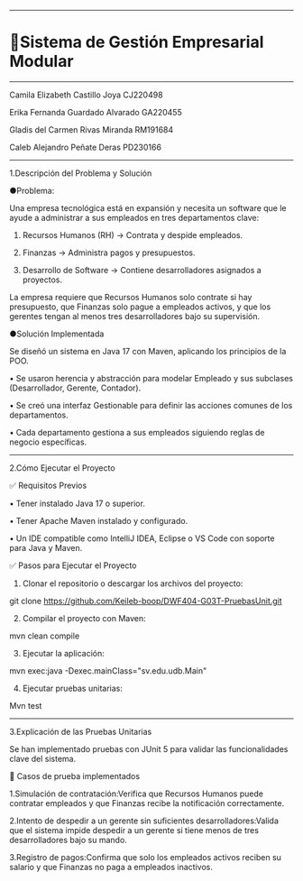 --------------------------------------------------------------------
<h1>📌Sistema de Gestión Empresarial Modular</h1>

*****************************************************
Camila Elizabeth Castillo Joya CJ220498

Erika Fernanda Guardado Alvarado GA220455

Gladis del Carmen Rivas Miranda RM191684

Caleb Alejandro Peñate Deras PD230166

******************************************************
1.Descripción del Problema y Solución

●Problema:

Una empresa tecnológica está en expansión y necesita un software que le ayude a administrar a sus empleados en tres departamentos clave:

1.	Recursos Humanos (RH) → Contrata y despide empleados.
   
2.	Finanzas → Administra pagos y presupuestos.
   
3.	Desarrollo de Software → Contiene desarrolladores asignados a proyectos.

La empresa requiere que Recursos Humanos solo contrate si hay presupuesto, que Finanzas solo pague a empleados activos, y que los gerentes tengan al menos tres desarrolladores bajo su supervisión.

●Solución Implementada

Se diseñó un sistema en Java 17 con Maven, aplicando los principios de la POO.

•	Se usaron herencia y abstracción para modelar Empleado y sus subclases (Desarrollador, Gerente, Contador).

•	Se creó una interfaz Gestionable para definir las acciones comunes de los departamentos.

•	Cada departamento gestiona a sus empleados siguiendo reglas de negocio específicas.

--------------------------------------------------------------------------------------------------------------------------------------------------
2.Cómo Ejecutar el Proyecto

✅ Requisitos Previos

•	Tener instalado Java 17 o superior.

•	Tener Apache Maven instalado y configurado.

•	Un IDE compatible como IntelliJ IDEA, Eclipse o VS Code con soporte para Java y Maven.

✅ Pasos para Ejecutar el Proyecto

1.	Clonar el repositorio o descargar los archivos del proyecto:

git clone https://github.com/Keileb-boop/DWF404-G03T-PruebasUnit.git

2.	Compilar el proyecto con Maven:

mvn clean compile

3.	Ejecutar la aplicación:

mvn exec:java -Dexec.mainClass="sv.edu.udb.Main"

4.	Ejecutar pruebas unitarias:
   
Mvn test

--------------------------------------------------------------------------------------------------------------------------------------------------
3.Explicación de las Pruebas Unitarias

Se han implementado pruebas con JUnit 5 para validar las funcionalidades clave del sistema.

📌 Casos de prueba implementados

1.Simulación de contratación:Verifica que Recursos Humanos puede contratar empleados y que Finanzas recibe la notificación correctamente.

2.Intento de despedir a un gerente sin suficientes desarrolladores:Valida que el sistema impide despedir a un gerente si tiene menos de tres desarrolladores bajo su mando.

3.Registro de pagos:Confirma que solo los empleados activos reciben su salario y que Finanzas no paga a empleados inactivos.
